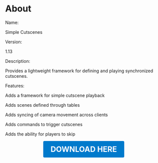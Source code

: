 # About

Name:

Simple Cutscenes

Version:

1.13

Description:

Provides a lightweight framework for defining and playing synchronized cutscenes.

Features:

Adds a framework for simple cutscene playback

Adds scenes defined through tables

Adds syncing of camera movement across clients

Adds commands to trigger cutscenes

Adds the ability for players to skip

<p align="center"><a href="https://github.com/LiliaFramework/Modules/raw/refs/heads/gh-pages/cutscenes.zip" style="display:inline-block;padding:12px 24px;font-size:1.5rem;font-weight:bold;text-decoration:none;color:#fff;background-color:var(--md-primary-fg-color,#007acc);border-radius:4px;">DOWNLOAD HERE</a></p>